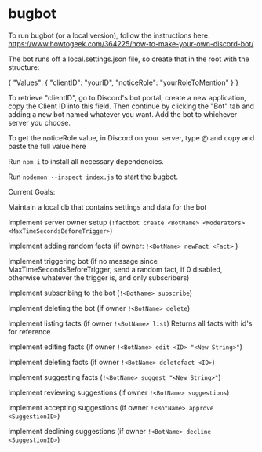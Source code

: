 # bugbot

To run bugbot (or a local version), follow the instructions here: https://www.howtogeek.com/364225/how-to-make-your-own-discord-bot/

The bot runs off a local.settings.json file, so create that in the root with the structure: 


{
    "Values": {
        "clientID": "yourID",
        "noticeRole": "yourRoleToMention"
    }
}


To retrieve "clientID", go to Discord's bot portal, create a new application, copy the Client ID into this field. Then continue by clicking the "Bot" tab and adding a new bot named whatever you want. Add the bot to whichever server you choose.

To get the noticeRole value, in Discord on your server, type \@<yourrolehere> and copy and paste the full value here

Run `npm i` to install all necessary dependencies.

Run `nodemon --inspect index.js` to start the bugbot.


Current Goals:

Maintain a local db that contains settings and data for the bot

Implement server owner setup (`!factbot create <BotName> <Moderators> <MaxTimeSecondsBeforeTrigger>`)

Implement adding random facts (if owner: `!<BotName> newFact <Fact>` )

Implement triggering bot (if no message since MaxTimeSecondsBeforeTrigger, send a random fact, if 0 disabled, otherwise whatever the trigger is, and only subscribers)

Implement subscribing to the bot (`!<BotName> subscribe`)

Implement deleting the bot (if owner `!<BotName> delete`)

Implement listing facts (if owner `!<BotName> list`) Returns all facts with id's for reference

Implement editing facts (if owner `!<BotName> edit <ID> "<New String>"`)

Implement deleting facts (if owner `!<BotName> deletefact <ID>`)

Implement suggesting facts (`!<BotName> suggest "<New String>"`)

Implement reviewing suggestions (if owner `!<BotName> suggestions`)

Implement accepting suggestions (if owner `!<BotName> approve <SuggestionID>`)

Implement declining suggestions (if owner `!<BotName> decline <SuggestionID>`)
